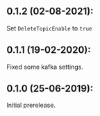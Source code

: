 ## 0.1.2 (02-08-2021):

Set `DeleteTopicEnable` to `true`

## 0.1.1 (19-02-2020):

Fixed some kafka settings.

## 0.1.0 (25-06-2019): 

Initial prerelease.